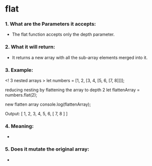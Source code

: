 # flat


### 1. What are the Parameters it accepts:
- The flat function accepts only the depth parameter.

### 2. What it will return:
- It returns a new array with all the sub-array elements merged into it.

### 3. Example:
<! 3 nested arrays >
let numbers = [1, 2, [3, 4, [5, 6, [7, 8]]]];

reducing nesting by flattening the array to depth 2 
let flattenArray = numbers.flat(2);

 new flatten array
console.log(flattenArray);

Output:
[ 1, 2, 3, 4, 5, 6, [ 7, 8 ] ]
### 4. Meaning:
-
### 5. Does it mutate the original array:
-

